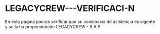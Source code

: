 # LEGACYCREW---VERIFICACI-N
En esta pagina podras verificar que su constnacia de asistencia es vigente y se la ha proporcionado LEGACYCREW - S.A.S
